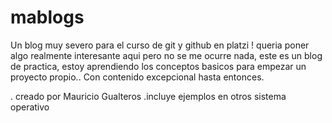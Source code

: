 # mablogs
Un blog muy severo para el curso de git y github en platzi !
queria poner algo realmente interesante aqui pero no se me ocurre nada,
este es un blog de practica, estoy aprendiendo los conceptos basicos para empezar un proyecto propio..
Con contenido excepcional hasta entonces.

. creado por Mauricio Gualteros
.incluye ejemplos en otros sistema operativo